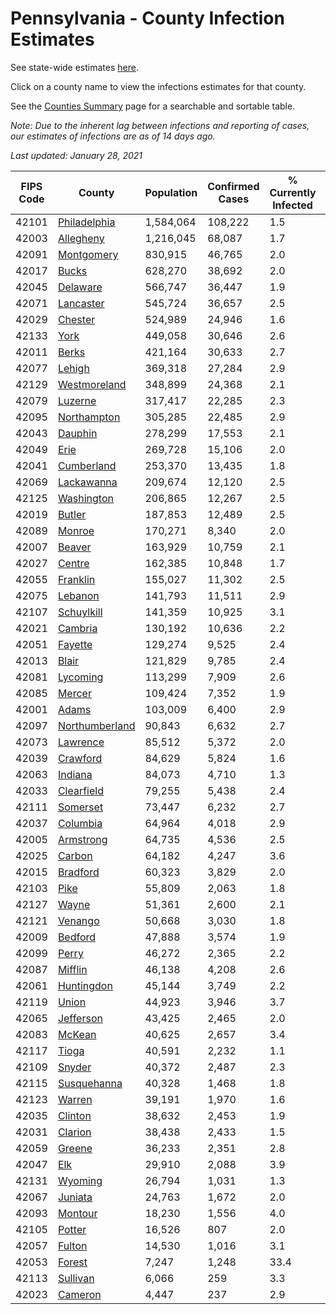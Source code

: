 # Pennsylvania - County Infection Estimates

See state-wide estimates [here](/infections/us-pa).

Click on a county name to view the infections estimates for that county.

See the [Counties Summary](/infections/summary-counties) page for a searchable and sortable table.

*Note: Due to the inherent lag between infections and reporting of cases, our estimates of infections are as of 14 days ago.*

*Last updated: January 28, 2021*

|   FIPS Code |                           County |   Population |   Confirmed Cases |   % Currently Infected |   % Total Infected |
|-------------|----------------------------------|--------------|-------------------|------------------------|--------------------|
|       42101 |     [Philadelphia](philadelphia) |    1,584,064 |           108,222 |                    1.5 |               26.0 |
|       42003 |           [Allegheny](allegheny) |    1,216,045 |            68,087 |                    1.7 |               17.6 |
|       42091 |         [Montgomery](montgomery) |      830,915 |            46,765 |                    2.0 |               20.1 |
|       42017 |                   [Bucks](bucks) |      628,270 |            38,692 |                    2.0 |               21.5 |
|       42045 |             [Delaware](delaware) |      566,747 |            36,447 |                    1.9 |               23.4 |
|       42071 |           [Lancaster](lancaster) |      545,724 |            36,657 |                    2.5 |               22.1 |
|       42029 |               [Chester](chester) |      524,989 |            24,946 |                    1.6 |               16.0 |
|       42133 |                     [York](york) |      449,058 |            30,646 |                    2.6 |               21.3 |
|       42011 |                   [Berks](berks) |      421,164 |            30,633 |                    2.7 |               25.5 |
|       42077 |                 [Lehigh](lehigh) |      369,318 |            27,284 |                    2.9 |               26.6 |
|       42129 |     [Westmoreland](westmoreland) |      348,899 |            24,368 |                    2.1 |               21.7 |
|       42079 |               [Luzerne](luzerne) |      317,417 |            22,285 |                    2.3 |               24.8 |
|       42095 |       [Northampton](northampton) |      305,285 |            22,485 |                    2.9 |               26.0 |
|       42043 |               [Dauphin](dauphin) |      278,299 |            17,553 |                    2.1 |               20.4 |
|       42049 |                     [Erie](erie) |      269,728 |            15,106 |                    2.0 |               17.2 |
|       42041 |         [Cumberland](cumberland) |      253,370 |            13,435 |                    1.8 |               16.8 |
|       42069 |         [Lackawanna](lackawanna) |      209,674 |            12,120 |                    2.5 |               19.8 |
|       42125 |         [Washington](washington) |      206,865 |            12,267 |                    2.5 |               18.1 |
|       42019 |                 [Butler](butler) |      187,853 |            12,489 |                    2.5 |               20.6 |
|       42089 |                 [Monroe](monroe) |      170,271 |             8,340 |                    2.0 |               18.4 |
|       42007 |                 [Beaver](beaver) |      163,929 |            10,759 |                    2.1 |               21.3 |
|       42027 |                 [Centre](centre) |      162,385 |            10,848 |                    1.7 |               19.7 |
|       42055 |             [Franklin](franklin) |      155,027 |            11,302 |                    2.5 |               23.4 |
|       42075 |               [Lebanon](lebanon) |      141,793 |            11,511 |                    2.9 |               27.0 |
|       42107 |         [Schuylkill](schuylkill) |      141,359 |            10,925 |                    3.1 |               24.8 |
|       42021 |               [Cambria](cambria) |      130,192 |            10,636 |                    2.2 |               25.0 |
|       42051 |               [Fayette](fayette) |      129,274 |             9,525 |                    2.4 |               22.9 |
|       42013 |                   [Blair](blair) |      121,829 |             9,785 |                    2.4 |               24.4 |
|       42081 |             [Lycoming](lycoming) |      113,299 |             7,909 |                    2.6 |               21.6 |
|       42085 |                 [Mercer](mercer) |      109,424 |             7,352 |                    1.9 |               20.8 |
|       42001 |                   [Adams](adams) |      103,009 |             6,400 |                    2.9 |               19.4 |
|       42097 | [Northumberland](northumberland) |       90,843 |             6,632 |                    2.7 |               22.4 |
|       42073 |             [Lawrence](lawrence) |       85,512 |             5,372 |                    2.0 |               19.4 |
|       42039 |             [Crawford](crawford) |       84,629 |             5,824 |                    1.6 |               21.2 |
|       42063 |               [Indiana](indiana) |       84,073 |             4,710 |                    1.3 |               17.3 |
|       42033 |         [Clearfield](clearfield) |       79,255 |             5,438 |                    2.4 |               21.0 |
|       42111 |             [Somerset](somerset) |       73,447 |             6,232 |                    2.7 |               26.1 |
|       42037 |             [Columbia](columbia) |       64,964 |             4,018 |                    2.9 |               20.7 |
|       42005 |           [Armstrong](armstrong) |       64,735 |             4,536 |                    2.5 |               21.5 |
|       42025 |                 [Carbon](carbon) |       64,182 |             4,247 |                    3.6 |               21.3 |
|       42015 |             [Bradford](bradford) |       60,323 |             3,829 |                    2.0 |               19.1 |
|       42103 |                     [Pike](pike) |       55,809 |             2,063 |                    1.8 |               14.9 |
|       42127 |                   [Wayne](wayne) |       51,361 |             2,600 |                    2.1 |               16.6 |
|       42121 |               [Venango](venango) |       50,668 |             3,030 |                    1.8 |               18.3 |
|       42009 |               [Bedford](bedford) |       47,888 |             3,574 |                    1.9 |               22.8 |
|       42099 |                   [Perry](perry) |       46,272 |             2,365 |                    2.2 |               15.8 |
|       42087 |               [Mifflin](mifflin) |       46,138 |             4,208 |                    2.6 |               28.1 |
|       42061 |         [Huntingdon](huntingdon) |       45,144 |             3,749 |                    2.2 |               26.3 |
|       42119 |                   [Union](union) |       44,923 |             3,946 |                    3.7 |               26.7 |
|       42065 |           [Jefferson](jefferson) |       43,425 |             2,465 |                    2.0 |               17.2 |
|       42083 |                 [McKean](mckean) |       40,625 |             2,657 |                    3.4 |               19.1 |
|       42117 |                   [Tioga](tioga) |       40,591 |             2,232 |                    1.1 |               16.9 |
|       42109 |                 [Snyder](snyder) |       40,372 |             2,487 |                    2.3 |               18.8 |
|       42115 |       [Susquehanna](susquehanna) |       40,328 |             1,468 |                    1.8 |               12.0 |
|       42123 |                 [Warren](warren) |       39,191 |             1,970 |                    1.6 |               15.5 |
|       42035 |               [Clinton](clinton) |       38,632 |             2,453 |                    1.9 |               19.9 |
|       42031 |               [Clarion](clarion) |       38,438 |             2,433 |                    1.5 |               19.7 |
|       42059 |                 [Greene](greene) |       36,233 |             2,351 |                    2.8 |               20.0 |
|       42047 |                       [Elk](elk) |       29,910 |             2,088 |                    3.9 |               21.1 |
|       42131 |               [Wyoming](wyoming) |       26,794 |             1,031 |                    1.3 |               12.0 |
|       42067 |               [Juniata](juniata) |       24,763 |             1,672 |                    2.0 |               22.3 |
|       42093 |               [Montour](montour) |       18,230 |             1,556 |                    4.0 |               30.6 |
|       42105 |                 [Potter](potter) |       16,526 |               807 |                    2.0 |               15.1 |
|       42057 |                 [Fulton](fulton) |       14,530 |             1,016 |                    3.1 |               21.2 |
|       42053 |                 [Forest](forest) |        7,247 |             1,248 |                   33.4 |               51.7 |
|       42113 |             [Sullivan](sullivan) |        6,066 |               259 |                    3.3 |               12.8 |
|       42023 |               [Cameron](cameron) |        4,447 |               237 |                    2.9 |               16.1 |
